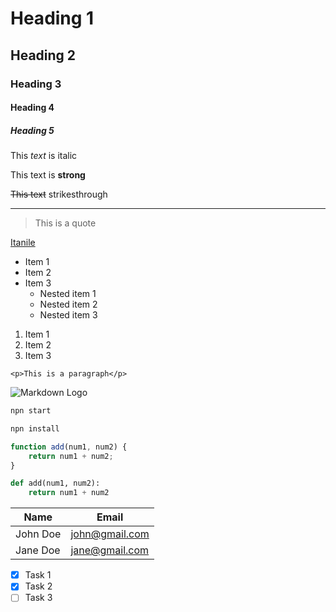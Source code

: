 <!-- Headings -->

# Heading 1

## Heading 2

### Heading 3

#### Heading 4

##### Heading 5

<!-- Italics -->

This *text* is italic

<!-- Strong -->

This text is **strong**

<!-- Strikethrough -->

~~This text~~ strikesthrough

---

<!-- Blockquote -->

>This is a quote

<!-- Links -->

[Itanile](http://www.itanile.org "Itanile Magazine")

<!-- UL -->

* Item 1
* Item 2
* Item 3
  * Nested item 1
  * Nested item 2
  * Nested item 3

<!-- OL -->

1. Item 1
1. Item 2
1. Item 3

<!-- Inline code block -->

`<p>This is a paragraph</p>`

<!-- Images -->

![Markdown Logo](https://markdown-here.com/img/icon256.png)

<!-- Github Markdown -->

<!-- Code Blocks -->

```Bash
npn start

npn install

```

```Javascript
function add(num1, num2) {
    return num1 + num2;
}
```

```Python
def add(num1, num2):
    return num1 + num2
```

<!-- Tables -->

| Name     | Email          |
| -------- | -------------- |
| John Doe | john@gmail.com |
| Jane Doe | jane@gmail.com |

<!-- Task Lists -->

* [x] Task 1
* [x] Task 2
* [ ] Task 3